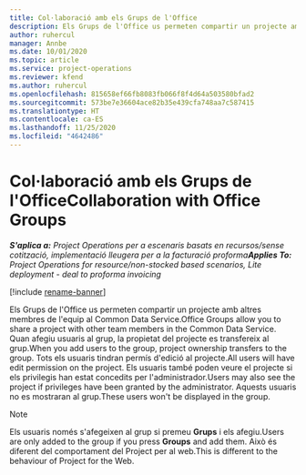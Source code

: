 ```yaml
---
title: Col·laboració amb els Grups de l'Office
description: Els Grups de l'Office us permeten compartir un projecte amb altres membres de l'equip dins del Common Data Service.
author: ruhercul
manager: Annbe
ms.date: 10/01/2020
ms.topic: article
ms.service: project-operations
ms.reviewer: kfend
ms.author: ruhercul
ms.openlocfilehash: 815658ef66fb8083fb066f8f4d64a503580bfad2
ms.sourcegitcommit: 573be7e36604ace82b35e439cfa748aa7c587415
ms.translationtype: HT
ms.contentlocale: ca-ES
ms.lasthandoff: 11/25/2020
ms.locfileid: "4642486"
---
```

# <a name="collaboration-with-office-groups"></a><span data-ttu-id="779b7-103">Col·laboració amb els Grups de l'Office</span><span class="sxs-lookup"><span data-stu-id="779b7-103">Collaboration with Office Groups</span></span>

<span data-ttu-id="779b7-104">_**S'aplica a:** Project Operations per a escenaris basats en recursos/sense cotització, implementació lleugera per a la facturació proforma_</span><span class="sxs-lookup"><span data-stu-id="779b7-104">_**Applies To:** Project Operations for resource/non-stocked based scenarios, Lite deployment - deal to proforma invoicing_</span></span>

[!include [rename-banner](~/includes/cc-data-platform-banner.md)]

<span data-ttu-id="779b7-105">Els Grups de l'Office us permeten compartir un projecte amb altres membres de l'equip al Common Data Service.</span><span class="sxs-lookup"><span data-stu-id="779b7-105">Office Groups allow you to share a project with other team members in the Common Data Service.</span></span> <span data-ttu-id="779b7-106">Quan afegiu usuaris al grup, la propietat del projecte es transfereix al grup.</span><span class="sxs-lookup"><span data-stu-id="779b7-106">When you add users to the group, project ownership transfers to the group.</span></span> <span data-ttu-id="779b7-107">Tots els usuaris tindran permís d'edició al projecte.</span><span class="sxs-lookup"><span data-stu-id="779b7-107">All users will have edit permission on the project.</span></span> <span data-ttu-id="779b7-108">Els usuaris també poden veure el projecte si els privilegis han estat concedits per l'administrador.</span><span class="sxs-lookup"><span data-stu-id="779b7-108">Users may also see the project if privileges have been granted by the administrator.</span></span> <span data-ttu-id="779b7-109">Aquests usuaris no es mostraran al grup.</span><span class="sxs-lookup"><span data-stu-id="779b7-109">These users won't be displayed in the group.</span></span>

> [!NOTE] 
> <span data-ttu-id="779b7-110">Els usuaris només s'afegeixen al grup si premeu **Grups** i els afegiu.</span><span class="sxs-lookup"><span data-stu-id="779b7-110">Users are only added to the group if you press **Groups** and add them.</span></span> <span data-ttu-id="779b7-111">Això és diferent del comportament del Project per al web.</span><span class="sxs-lookup"><span data-stu-id="779b7-111">This is different to the behaviour of Project for the Web.</span></span> 

